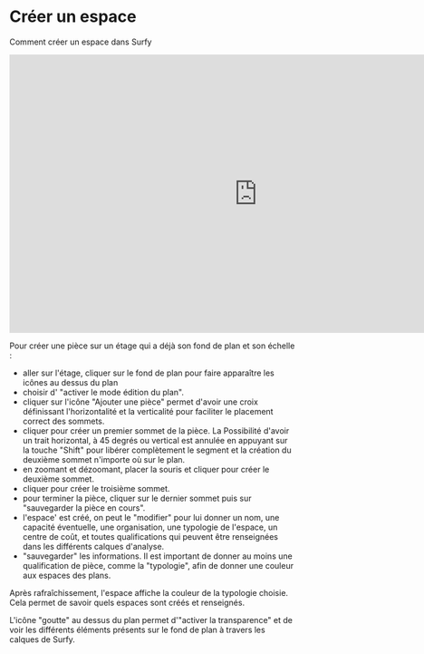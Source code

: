 # Créer un espace

Comment créer un espace dans Surfy

<iframe width="873" height="491" src="https://www.youtube.com/embed/9A0XQaxj6hA" title="Création de pièce dans Surfy" frameborder="0" allow="accelerometer; autoplay; clipboard-write; encrypted-media; gyroscope; picture-in-picture; web-share" allowfullscreen></iframe>

Pour créer une pièce sur un étage qui a déjà son fond de plan et son échelle :
-   aller sur l'étage, cliquer sur le fond de plan pour faire apparaître les icônes au dessus du plan
-   choisir d' "activer le mode édition du plan".
-   cliquer sur l'icône "Ajouter une pièce" permet d'avoir une croix définissant l'horizontalité et la verticalité pour faciliter le placement correct des sommets.
-   cliquer pour créer un premier sommet de la pièce. La Possibilité d'avoir un trait horizontal, à 45 degrés ou vertical est annulée en appuyant sur la touche "Shift" pour libérer complètement le segment et la création du deuxième sommet n'importe où sur le plan.
-   en zoomant et dézoomant, placer la souris et cliquer pour créer le deuxième sommet.
-   cliquer pour créer le troisième sommet.
-   pour terminer la pièce, cliquer sur le dernier sommet puis sur "sauvegarder la pièce en cours".
-   l'espace' est créé, on peut le "modifier" pour lui donner un nom, une capacité éventuelle, une organisation, une typologie de l'espace, un centre de coût, et toutes qualifications qui peuvent être renseignées dans les différents calques d'analyse.
-   "sauvegarder" les informations. 
Il est important de donner au moins une qualification de pièce, comme la "typologie", afin de donner une couleur aux espaces des plans.
  
Après rafraîchissement, l'espace affiche la couleur de la typologie choisie. Cela permet de savoir quels espaces sont créés et  renseignés.

L'icône "goutte" au dessus du plan permet d'"activer la transparence" et de voir les différents éléments présents sur le fond de plan à travers les calques de Surfy.